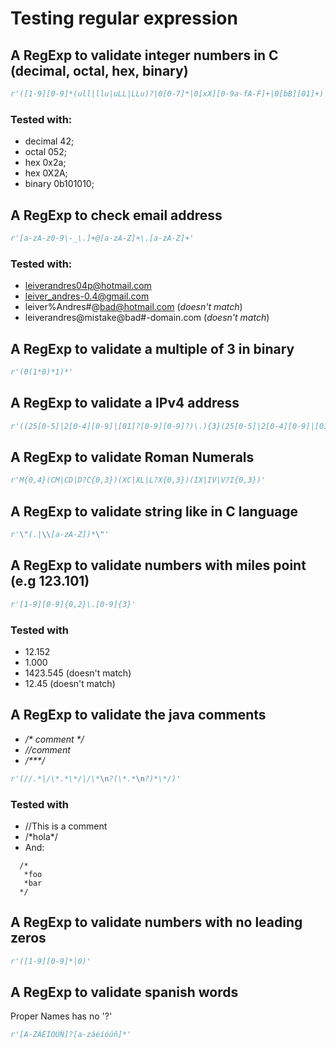 # Testing regular expression

## A RegExp to validate integer numbers in C (decimal, octal, hex, binary)

```python
r'([1-9][0-9]*(ull|llu|uLL|LLu)?|0[0-7]*|0[xX][0-9a-fA-F]+|0[bB][01]+)'

```
### Tested with:

* decimal 42;
* octal 052;
* hex 0x2a;
* hex 0X2A;
* binary 0b101010;

## A RegExp to check email address

```python
r'[a-zA-z0-9\-_\.]+@[a-zA-Z]+\.[a-zA-Z]+'
```
### Tested with:

* leiverandres04p@hotmail.com
* leiver_andres-0.4@gmail.com
* leiver%Andres#@bad@hotmail.com (_doesn't match_)
* leiverandres@mistake@bad#-domain.com (_doesn't match_)

## A RegExp to validate a multiple of 3 in binary

```python
r'(0(1*0)*1)*'
```

## A RegExp to validate a IPv4 address

```python
r'((25[0-5]|2[0-4][0-9]|[01]?[0-9][0-9]?)\.){3}(25[0-5]|2[0-4][0-9]|[01]?[0-9][0-9]?)'
```

## A RegExp to validate Roman Numerals

```python
r'M{0,4}(CM|CD|D?C{0,3})(XC|XL|L?X{0,3})(IX|IV|V?I{0,3})'
```

## A RegExp to validate string like in C language

```python
r'\"(.|\\[a-zA-Z])*\"'
```

## A RegExp to validate numbers with miles point (e.g 123.101)

```python
r'[1-9][0-9]{0,2}\.[0-9]{3}'
```

### Tested with
* 12.152
* 1.000
* 1423.545 (doesn't match)
* 12.45 (doesn't match)

## A RegExp to validate the java comments
* _/\* comment \*/_
* _//comment_
* _/\***/_

```python
r'(//.*|/\*.*\*/|/\*\n?(\*.*\n?)*\*/)'
```

### Tested with

* //This is a comment
* /\*hola\*/
* And:  
```text
  /*
   *foo
   *bar
  */
```

## A RegExp to validate numbers with no leading zeros

```python
r'([1-9][0-9]*|0)'
```


## A RegExp to validate spanish words

Proper Names has no '?'
```python
r'[A-ZÁÉÍÓÚÑ]?[a-záéíóúñ]*'
```
